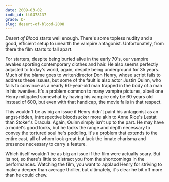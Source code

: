 ```yaml
---
date: 2009-03-02
imdb_id: tt0478137
grade: D-
slug: desert-of-blood-2008
---
```


_Desert of Blood_ starts well enough. There's some topless nudity and a good, efficient setup to unearth the vampire antagonist. Unfortunately, from there the film starts to fall apart.

For starters, despite being buried alive in the early 70's, our vampire awakes sporting contemporary clothes and hair. He also seems perfectly adjusted to today's world, again, despite being underground for 35 years. Much of the blame goes to writer/director Don Henry, whose script fails to address these issues, but some of the fault is also actor Justin Quinn, who fails to convince as a nearly 60-year-old man trapped in the body of a man in his twenties. It's a problem common to many vampire pictures, albeit one Henry mitigated somewhat by having his vampire only be 60 years old instead of 600, but even with that handicap, the movie fails in that respect.

This wouldn't be as big an issue if Henry didn't paint his antagonist as an angst-ridden, introspective bloodsucker more akin to Anne Rice's Lestat than Stoker's Dracula. Again, Quinn simply isn't up to the part. He may have a model's good looks, but he lacks the range and depth necessary to convey the tortured soul he's peddling. It's a problem that extends to the entire cast, all of whom look great but lack the innate charisma and presence necessary to carry a feature.

Which itself wouldn't be as big an issue if the film were actually scary. But its not, so there's little to distract you from the shortcomings in the performances. Watching the film, you want to applaud Henry for striving to make a deeper than average thriller, but ultimately, it's clear he bit off more than he could chew.
